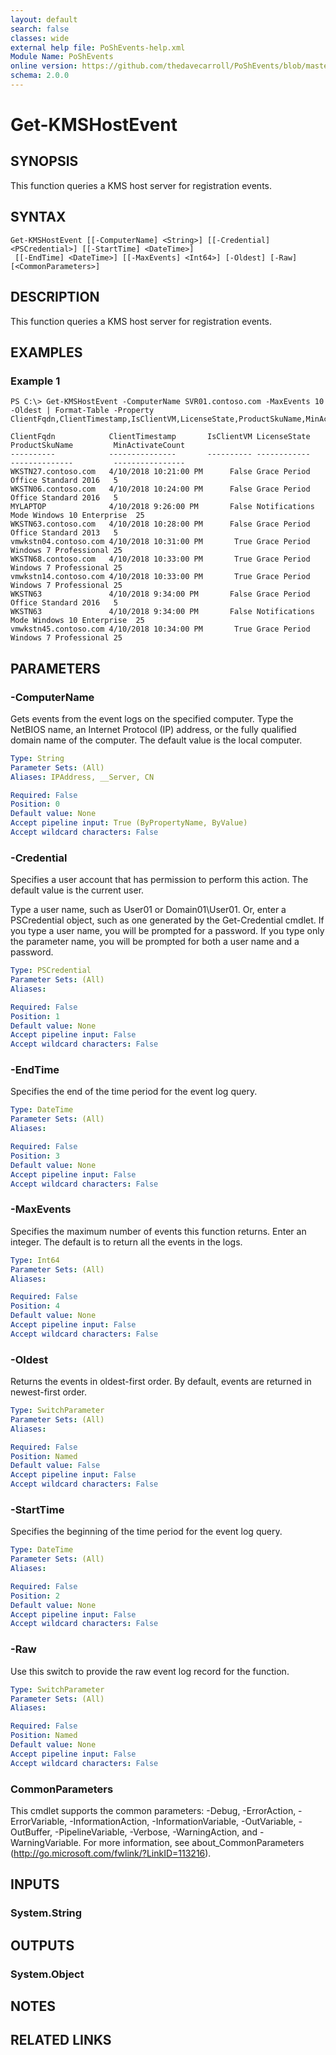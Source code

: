 ```yaml
---
layout: default
search: false
classes: wide
external help file: PoShEvents-help.xml
Module Name: PoShEvents
online version: https://github.com/thedavecarroll/PoShEvents/blob/master/OnlineHelp/Get-KMSHostEvent.md
schema: 2.0.0
---
```


# Get-KMSHostEvent

## SYNOPSIS
This function queries a KMS host server for registration events.

## SYNTAX

```
Get-KMSHostEvent [[-ComputerName] <String>] [[-Credential] <PSCredential>] [[-StartTime] <DateTime>]
 [[-EndTime] <DateTime>] [[-MaxEvents] <Int64>] [-Oldest] [-Raw] [<CommonParameters>]
```

## DESCRIPTION
This function queries a KMS host server for registration events.

## EXAMPLES

### Example 1
```
PS C:\> Get-KMSHostEvent -ComputerName SVR01.contoso.com -MaxEvents 10 -Oldest | Format-Table -Property ClientFqdn,ClientTimestamp,IsClientVM,LicenseState,ProductSkuName,MinActivateCount

ClientFqdn            ClientTimestamp       IsClientVM LicenseState       ProductSkuName         MinActivateCount
----------            ---------------       ---------- ------------       --------------         ----------------
WKSTN27.contoso.com   4/10/2018 10:21:00 PM      False Grace Period       Office Standard 2016   5
WKSTN06.contoso.com   4/10/2018 10:24:00 PM      False Grace Period       Office Standard 2016   5
MYLAPTOP              4/10/2018 9:26:00 PM       False Notifications Mode Windows 10 Enterprise  25
WKSTN63.contoso.com   4/10/2018 10:28:00 PM      False Grace Period       Office Standard 2013   5
vmwkstn04.contoso.com 4/10/2018 10:31:00 PM       True Grace Period       Windows 7 Professional 25
WKSTN68.contoso.com   4/10/2018 10:33:00 PM       True Grace Period       Windows 7 Professional 25
vmwkstn14.contoso.com 4/10/2018 10:33:00 PM       True Grace Period       Windows 7 Professional 25
WKSTN63               4/10/2018 9:34:00 PM       False Grace Period       Office Standard 2016   5
WKSTN63               4/10/2018 9:34:00 PM       False Notifications Mode Windows 10 Enterprise  25
vmwkstn45.contoso.com 4/10/2018 10:34:00 PM       True Grace Period       Windows 7 Professional 25
```

## PARAMETERS

### -ComputerName
Gets events from the event logs on the specified computer.
Type the NetBIOS name, an Internet Protocol (IP) address, or the fully qualified domain name of the computer.
The default value is the local computer.

```yaml
Type: String
Parameter Sets: (All)
Aliases: IPAddress, __Server, CN

Required: False
Position: 0
Default value: None
Accept pipeline input: True (ByPropertyName, ByValue)
Accept wildcard characters: False
```

### -Credential
Specifies a user account that has permission to perform this action.
The default value is the current user.

Type a user name, such as User01 or Domain01\User01.
Or, enter a PSCredential object, such as one generated by the Get-Credential cmdlet.
If you type a user name, you will be prompted for a password.
If you type only the parameter name, you will be prompted for both a user name and a password.

```yaml
Type: PSCredential
Parameter Sets: (All)
Aliases:

Required: False
Position: 1
Default value: None
Accept pipeline input: False
Accept wildcard characters: False
```

### -EndTime
Specifies the end of the time period for the event log query.

```yaml
Type: DateTime
Parameter Sets: (All)
Aliases:

Required: False
Position: 3
Default value: None
Accept pipeline input: False
Accept wildcard characters: False
```

### -MaxEvents
Specifies the maximum number of events this function returns.
Enter an integer.
The default is to return all the events in the logs.

```yaml
Type: Int64
Parameter Sets: (All)
Aliases:

Required: False
Position: 4
Default value: None
Accept pipeline input: False
Accept wildcard characters: False
```

### -Oldest
Returns the events in oldest-first order.
By default, events are returned in newest-first order.

```yaml
Type: SwitchParameter
Parameter Sets: (All)
Aliases:

Required: False
Position: Named
Default value: False
Accept pipeline input: False
Accept wildcard characters: False
```

### -StartTime
Specifies the beginning of the time period for the event log query.

```yaml
Type: DateTime
Parameter Sets: (All)
Aliases:

Required: False
Position: 2
Default value: None
Accept pipeline input: False
Accept wildcard characters: False
```

### -Raw
Use this switch to provide the raw event log record for the function.

```yaml
Type: SwitchParameter
Parameter Sets: (All)
Aliases:

Required: False
Position: Named
Default value: None
Accept pipeline input: False
Accept wildcard characters: False
```

### CommonParameters
This cmdlet supports the common parameters: -Debug, -ErrorAction, -ErrorVariable, -InformationAction, -InformationVariable, -OutVariable, -OutBuffer, -PipelineVariable, -Verbose, -WarningAction, and -WarningVariable. For more information, see about_CommonParameters (http://go.microsoft.com/fwlink/?LinkID=113216).

## INPUTS

### System.String

## OUTPUTS

### System.Object

## NOTES

## RELATED LINKS
